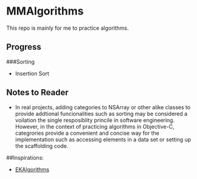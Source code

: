 MMAlgorithms
===================

This repo is mainly for me to practice algorithms.

## Progress

###Sorting
- Insertion Sort

## Notes to Reader
- In real projects, adding categories to NSArray or other alike classes to provide addtional funcionalities such as sorting may be considered a voilation the single resposiblity princile in software engineering. However, in the context of practicing algorithms in Objective-C, categrories provide a convenient and concise way for the implementation such as accessing elements in a data set or setting up the scaffolding code.

##Inspirations:

- [EKAlgorithms](https://github.com/EvgenyKarkan/EKAlgorithms)
